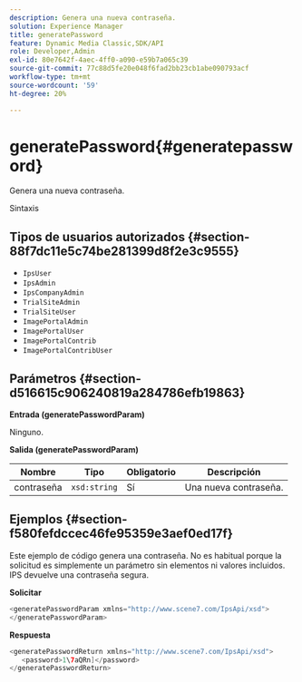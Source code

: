 ```yaml
---
description: Genera una nueva contraseña.
solution: Experience Manager
title: generatePassword
feature: Dynamic Media Classic,SDK/API
role: Developer,Admin
exl-id: 80e7642f-4aec-4ff0-a090-e59b7a065c39
source-git-commit: 77c88d5fe20e048f6fad2bb23cb1abe090793acf
workflow-type: tm+mt
source-wordcount: '59'
ht-degree: 20%

---
```


# generatePassword{#generatepassword}

Genera una nueva contraseña.

Sintaxis

## Tipos de usuarios autorizados {#section-88f7dc11e5c74be281399d8f2e3c9555}

* `IpsUser`
* `IpsAdmin`
* `IpsCompanyAdmin`
* `TrialSiteAdmin`
* `TrialSiteUser`
* `ImagePortalAdmin`
* `ImagePortalUser`
* `ImagePortalContrib`
* `ImagePortalContribUser`

## Parámetros {#section-d516615c906240819a284786efb19863}

**Entrada (generatePasswordParam)**

Ninguno.

**Salida (generatePasswordParam)**

| Nombre | Tipo | Obligatorio | Descripción |
|---|---|---|---|
| contraseña | `xsd:string` | Sí | Una nueva contraseña. |

## Ejemplos {#section-f580fefdccec46fe95359e3aef0ed17f}

Este ejemplo de código genera una contraseña. No es habitual porque la solicitud es simplemente un parámetro sin elementos ni valores incluidos. IPS devuelve una contraseña segura.

**Solicitar**

```java
<generatePasswordParam xmlns="http://www.scene7.com/IpsApi/xsd">
</generatePasswordParam>
```

**Respuesta**

```java
<generatePasswordReturn xmlns="http://www.scene7.com/IpsApi/xsd">
   <password>1\7aQRn]</password>
</generatePasswordReturn>
```
